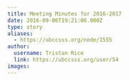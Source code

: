 ```yaml
---
title: Meeting Minutes for 2016-2017 
date: 2016-09-06T19:21:00.000Z
type: story
aliases:
  - https://ubccsss.org/node/1555
author:
  username: Tristan Rice
  link: https://ubccsss.org/user/54
images:
---
```



